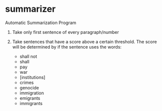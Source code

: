 # summarizer
Automatic Summarization Program 


1. Take only first sentence of every paragraph/number

2. Take sentences that have a score above a certain threshold. The score will be determined by if the sentence uses the words:
    - shall not
    - shall
    - pay
    - war
    - [institutions]
    - crimes
    - genocide
    - immigration
    - emigrants
    - immigrants

